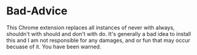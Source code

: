 # Bad-Advice

This Chrome extension replaces all instances of never with always, shouldn't with should and don't with do.  It's generally a bad idea to install this and I am not responsible for any damages, and or fun that may occur becuase of it.  You have been warned.

